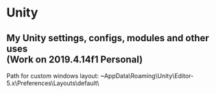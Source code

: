 # Unity
My Unity settings, configs, modules and other uses  
(Work on 2019.4.14f1 Personal)
-------

Path for custom windows layout:
~AppData\Roaming\Unity\Editor-5.x\Preferences\Layouts\default\